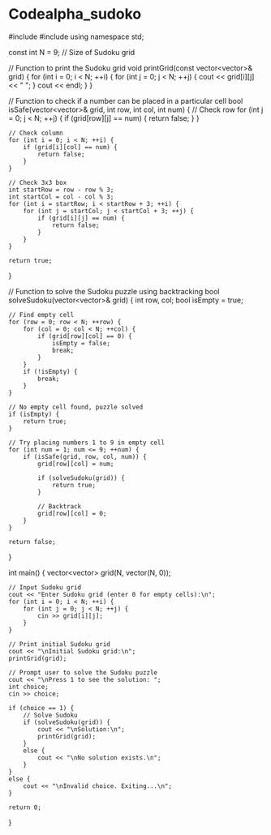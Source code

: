 # Codealpha_sudoko

#include <iostream>
#include <vector>
using namespace std;

const int N = 9; // Size of Sudoku grid

// Function to print the Sudoku grid
void printGrid(const vector<vector<int>>& grid) {
    for (int i = 0; i < N; ++i) {
        for (int j = 0; j < N; ++j) {
            cout << grid[i][j] << " ";
        }
        cout << endl;
    }
}

// Function to check if a number can be placed in a particular cell
bool isSafe(vector<vector<int>>& grid, int row, int col, int num) {
    // Check row
    for (int j = 0; j < N; ++j) {
        if (grid[row][j] == num) {
            return false;
        }
    }

    // Check column
    for (int i = 0; i < N; ++i) {
        if (grid[i][col] == num) {
            return false;
        }
    }

    // Check 3x3 box
    int startRow = row - row % 3;
    int startCol = col - col % 3;
    for (int i = startRow; i < startRow + 3; ++i) {
        for (int j = startCol; j < startCol + 3; ++j) {
            if (grid[i][j] == num) {
                return false;
            }
        }
    }

    return true;
}

// Function to solve the Sudoku puzzle using backtracking
bool solveSudoku(vector<vector<int>>& grid) {
    int row, col;
    bool isEmpty = true;

    // Find empty cell
    for (row = 0; row < N; ++row) {
        for (col = 0; col < N; ++col) {
            if (grid[row][col] == 0) {
                isEmpty = false;
                break;
            }
        }
        if (!isEmpty) {
            break;
        }
    }

    // No empty cell found, puzzle solved
    if (isEmpty) {
        return true;
    }

    // Try placing numbers 1 to 9 in empty cell
    for (int num = 1; num <= 9; ++num) {
        if (isSafe(grid, row, col, num)) {
            grid[row][col] = num;

            if (solveSudoku(grid)) {
                return true;
            }

            // Backtrack
            grid[row][col] = 0;
        }
    }

    return false;
}

int main() {
    vector<vector<int>> grid(N, vector<int>(N, 0));

    // Input Sudoku grid
    cout << "Enter Sudoku grid (enter 0 for empty cells):\n";
    for (int i = 0; i < N; ++i) {
        for (int j = 0; j < N; ++j) {
            cin >> grid[i][j];
        }
    }

    // Print initial Sudoku grid
    cout << "\nInitial Sudoku grid:\n";
    printGrid(grid);

    // Prompt user to solve the Sudoku puzzle
    cout << "\nPress 1 to see the solution: ";
    int choice;
    cin >> choice;

    if (choice == 1) {
        // Solve Sudoku
        if (solveSudoku(grid)) {
            cout << "\nSolution:\n";
            printGrid(grid);
        }
        else {
            cout << "\nNo solution exists.\n";
        }
    }
    else {
        cout << "\nInvalid choice. Exiting...\n";
    }

    return 0;
}
